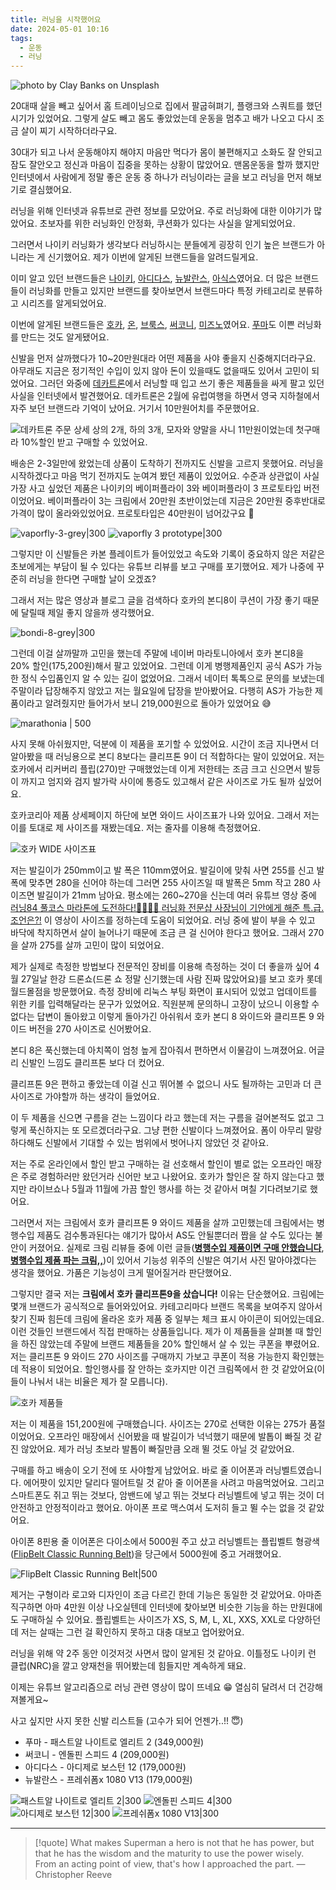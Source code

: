 ```yaml
---
title: 러닝을 시작했어요
date: 2024-05-01 10:16
tags:
  - 운동
  - 러닝
---
```


![photo by Clay Banks on Unsplash](https://images.unsplash.com/photo-1712925975246-7b1b8df829e2?crop=entropy&cs=srgb&fm=jpg&ixid=M3wzNjM5Nzd8MHwxfHJhbmRvbXx8fHx8fHx8fDE3MTQ1MjYxNzd8&ixlib=rb-4.0.3&q=85&w=768&h=432)

20대때 살을 빼고 싶어서 홈 트레이닝으로 집에서 팔굽혀펴기, 플랭크와 스쿼트를 했던 시기가 있었어요. 그렇게 살도 빼고 몸도 좋았었는데 운동을 멈추고 배가 나오고 다시 조금 살이 찌기 시작하더라구요.

30대가 되고 나서 운동해야지 해야지 마음만 먹다가 몸이 불편해지고 소화도 잘 안되고 잠도 잘안오고 정신과 마음이 집중을 못하는 상황이 많았어요. 맨몸운동을 할까 했지만 인터넷에서 사람에게 정말 좋은 운동 중 하나가 러닝이라는 글을 보고 러닝을 먼저 해보기로 결심했어요.

러닝을 위해 인터넷과 유튜브로 관련 정보를 모았어요. 주로 러닝화에 대한 이야기가 많았어요. 초보자를 위한 러닝화인 안정화, 쿠션화가 있다는 사실을 알게되었어요.

그러면서 나이키 러닝화가 생각보다 러닝하시는 분들에게 굉장히 인기 높은 브랜드가 아니라는 게 신기했어요. 제가 이번에 알게된 브랜드들을 알려드릴게요.

이미 알고 있던 브랜드들은 [나이키](https://www.nike.com/kr/), [아디다스](https://www.adidas.co.kr/), [뉴발란스](https://www.nbkorea.com/index.action), [아식스](https://asics.co.kr/)였어요. 더 많은 브랜드들이 러닝화를 만들고 있지만 브랜드를 찾아보면서 브랜드마다 특정 카테고리로 분류하고 시리즈를 알게되었어요.

이번에 알게된 브랜드들은 [호카](https://brand.naver.com/hoka), [온](https://www.on.com/en-kr/), [브룩스](https://brooksrunning.co.kr/), [써코니](https://saucony-korea.com/), [미즈노](https://kor.mizuno.com/)였어요. [푸마](https://kr.puma.com/kr/ko/home)도 이쁜 러닝화를 만드는 것도 알게됐어요.

신발을 먼저 살까했다가 10~20만원대라 어떤 제품을 사야 좋을지 신중해지더라구요. 아무래도 지금은 정기적인 수입이 있지 않아 돈이 있을때도 없을때도 있어서 고민이 되었어요. 그러던 와중에 [데카트론](https://www.decathlon.co.kr/kr_ko/)에서 러닝할 때 입고 쓰기 좋은 제품들을 싸게 팔고 있던 사실을 인터넷에서 발견했어요. 데카트론은 2월에 유럽여행을 하면서 영국 지하철에서 자주 보던 브랜드라 기억이 났어요. 거기서 10만원어치를 주문했어요.

![데카트론 주문 상세](assets/decathlon-order-detail.png)
상의 2개, 하의 3개, 모자와 양말을 사니 11만원이었는데 첫구매라 10%할인 받고 구매할 수 있었어요.

배송은 2-3일만에 왔었는데 상품이 도착하기 전까지도 신발을 고르지 못했어요. 러닝을 시작하겠다고 마음 먹기 전까지도 눈여겨 봤던 제품이 있었어요. 수준과 상관없이 사실 가장 사고 싶었던 제품은 나이키의 베이퍼플라이 3와 베이퍼플라이 3 프로토타입 버전이었어요. 베이퍼플라이 3는 크림에서 20만원 초반이었는데 지금은 20만원 중후반대로 가격이 많이 올라와있었어요. 프로토타입은 40만원이 넘어갔구요 🥲

![vaporfly-3-grey|300](https://images.stockx.com/360/Nike-ZoomX-Vaporfly-3-White-Particle-Grey/Images/Nike-ZoomX-Vaporfly-3-White-Particle-Grey/Lv2/img01.jpg?fm=avif&auto=compress&w=576&dpr=2&updated_at=1696001105&h=384&q=60) ![vaporfly 3 prototype|300](https://images.stockx.com/360/Nike-ZoomX-Vaporfly-Next-3-Prototype/Images/Nike-ZoomX-Vaporfly-Next-3-Prototype/Lv2/img01.jpg?fm=avif&auto=compress&w=576&dpr=2&updated_at=1681157911&h=384&q=60)

그렇지만 이 신발들은 카본 플레이트가 들어있었고 속도와 기록이 중요하지 않은 저같은 초보에게는 부담이 될 수 있다는 유튜브 리뷰를 보고 구매를 포기했어요. 제가 나중에 꾸준히 러닝을 한다면 구매할 날이 오겠죠?

그래서 저는 많은 영상과 블로그 글을 검색하다 호카의 본디8이 쿠션이 가장 좋기 때문에 달릴때 제일 좋지 않을까 생각했어요.

![bondi-8-grey|300](assets/bondi-8-grey.webp)

그런데 이걸 살까말까 고민을 했는데 주말에 네이버 마라토니아에서 호카 본디8을 20% 할인(175,200원)해서 팔고 있었어요. 그런데 이게 병행제품인지 공식 AS가 가능한 정식 수입품인지 알 수 있는 길이 없었어요. 그래서 네이터 톡톡으로 문의를 보냈는데 주말이라 답장해주지 않았고 저는 월요일에 답장을 받아봤어요. 다행히 AS가 가능한 제품이라고 알려줬지만 들어가서 보니 219,000원으로 돌아가 있었어요 😅 

![marathonia | 500](assets/marathonia.jpeg)

사지 못해 아쉬웠지만, 덕분에 이 제품을 포기할 수 있었어요. 시간이 조금 지나면서 더 알아봤을 때 러닝용으로 본디 8보다는 클리프톤 9이 더 적합하다는 말이 있었어요. 저는 호카에서 리커버리 플립(270)만 구매했었는데 이게 저한테는 조금 크고 신으면서 발등이 까지고 엄지와 검지 발가락 사이에 통증도 있고해서 같은 사이즈로 가도 될까 싶었어요.

호카코리아 제품 상세페이지 하단에 보면 와이드 사이즈표가 나와 있어요. 그래서 저는 이를 토대로 제 사이즈를 재봤는데요. 저는 줄자를 이용해 측정했어요.

![호카 WIDE 사이즈표](assets/hoka-wide-size-table.png)

저는 발길이가 250mm이고 발 폭은 110mm였어요. 발길이에 맞춰 사면 255를 신고 발 폭에 맞추면 280을 신어야 하는데 그러면 255 사이즈일 때 발폭은 5mm 작고 280 사이즈면 발길이가 21mm 남아요. 평소에는 260~270을 신는데 여러 유튜브 영상 중에 [러닝84 풀코스 마라톤에 도전하다!🏃‍♂️🏃‍♂️ 러닝화 전문샵 사장님이 기안에게 해준 특.급.조언은?!](https://youtu.be/6uj1GSVNtLk?si=BkuqfYCDsf67AjNa) 이 영상이 사이즈를 정하는데 도움이 되었어요. 러닝 중에 발이 부을 수 있고 바닥에 착지하면서 살이 늘어나기 때문에 조금 큰 걸 신어야 한다고 했어요. 그래서 270을 살까 275를 살까 고민이 많이 되었어요.

제가 실제로 측정한 방법보다 전문적인 장비를 이용해 측정하는 것이 더 좋을까 싶어 4월 27일날 한강 드론쇼(드론 쇼 정말 신기했는데 사람 진짜 많았어요)를 보고 호카 롯데월드몰점을 방문했어요. 측정 장비에 리눅스 부팅 화면이 표시되어 있었고 업데이트를 위한 키를 입력해달라는 문구가 있었어요. 직원분께 문의하니 고장이 났으니 이용할 수 없다는 답변이 돌아왔고 이렇게 돌아가긴 아쉬워서 호카 본디 8 와이드와 클리프톤 9 와이드 버전을 270 사이즈로 신어봤어요.

본디 8은 푹신했는데 아치쪽이 엄청 높게 잡아줘서 편하면서 이물감이 느껴졌어요. 어글리 신발인 느낌도 클리프톤 보다 더 컸어요.

클리프톤 9은 편하고 좋았는데 이걸 신고 뛰어볼 수 없으니 사도 될까하는 고민과 더 큰 사이즈로 가야할까 하는 생각이 들었어요.

이 두 제품을 신으면 구름을 걷는 느낌이다 라고 했는데 저는 구름을 걸어본적도 없고 그렇게 푹신하지는 또 모르겠더라구요. 그냥 편한 신발이다 느껴졌어요. 폼이 아무리 말랑하다해도 신발에서 기대할 수 있는 범위에서 벗어나지 않았던 것 같아요.

저는 주로 온라인에서 할인 받고 구매하는 걸 선호해서 할인이 별로 없는 오프라인 매장은 주로 경험하러만 왔던거라 신어만 보고 나왔어요. 호카가 할인은 잘 하지 않는다고 했지만 라이브쇼나 5월과 11월에 가끔 할인 행사를 하는 것 같아서 며칠 기다려보기로 했어요.

그러면서 저는 크림에서 호카 클리프톤 9 와이드 제품을 살까 고민했는데 크림에서는 병행수입 제품도 검수통과된다는 얘기가 많아서 AS도 안될뿐더러 짭을 살 수도 있다는 불안이 커졌어요. 실제로 크림 리뷰들 중에 이런 글들(**[병행수입 제품이면 구매 안했습니다](https://kream.co.kr/social/posts/1120350)**, **[병행수입 제품 파는 크림,,](https://kream.co.kr/social/posts/1001987)**)이 있어서 기능성 위주의 신발은 여기서 사진 말아야겠다는 생각을 했어요. 가품은 기능성이 크게 떨어질거라 판단했어요.

그렇지만 결국 저는 **크림에서 호카 클리프톤9을 샀습니다!** 이유는 단순했어요. 크림에는 몇개 브랜드가 공식적으로 들어와있어요. 카테고리마다 브랜드 목록을 보여주지 않아서 찾기 진짜 힘든데 크림에 올라온 호카 제품 중 일부는 체크 표시 아이콘이 되어있는데요. 이런 것들인 브랜드에서 직접 판매하는 상품들입니다. 제가 이 제품들을 살펴볼 때 할인을 하진 않았는데 주말에 브랜드 제품들을 20% 할인해서 살 수 있는 쿠폰을 뿌렸어요. 저는 클리프톤 9 와이드 270 사이즈를 구매까지 가보고 쿠폰이 적용 가능한지 확인했는데 적용이 되었어요. 할인행사를 잘 안하는 호카지만 이건 크림쪽에서 한 것 같았어요(이들이 나눠서 내는 비율은 제가 잘 모릅니다).

![호카 제품들](assets/hoka-shoes-in-kream.png)

저는 이 제품을 151,200원에 구매했습니다. 사이즈는 270로 선택한 이유는 275가 품절이었어요. 오프라인 매장에서 신어봤을 때 발길이가 넉넉했기 때문에 발톱이 빠질 것 같진 않았어요. 제가 러닝 초보라 발톱이 빠질만큼 오래 뛸 것도 아닐 것 같았어요.

구매를 하고 배송이 오기 전에 또 사야할게 남았어요. 바로 줄 이어폰과 러닝벨트였습니다. 에어팟이 있지만 달리다 떨어트릴 것 같아 줄 이어폰을 사려고 마음먹었어요. 그리고 스마트폰도 쥐고 뛰는 것보다, 암밴드에 넣고 뛰는 것보다 러닝벨트에 넣고 뛰는 것이 더 안전하고 안정적이라고 했어요. 아이폰 프로 맥스여서 도저히 들고 뛸 수는 없을 것 같았어요.

 아이폰 8핀용 줄 이어폰은 다이소에서 5000원 주고 샀고 러닝벨트는 플립벨트 형광색([FlipBelt Classic Running Belt](https://flipbelt.com/products/flipbelt-classic-running-belt?variant=32442864861384))을 당근에서 5000원에 중고 거래했어요.

![FlipBelt Classic Running Belt|500](https://flipbelt.com/cdn/shop/files/Classic-Master--Square_ecd672f8-a06b-455c-9db9-f0b49ebbe0d8.jpg?v=1710193474&width=1426)

제거는 구형이라 로고와 디자인이 조금 다르긴 한데 기능은 동일한 것 같았어요. 아마존 직구하면 아마 4만원 이상 나오실텐데 인터넷에 찾아보면 비슷한 기능을 하는 만원대에도 구매하실 수 있어요. 플립벨트는 사이즈가 XS, S, M, L, XL, XXS, XXL로 다양하던데 저는 살때는 그런 걸 확인하지 못하고 대충 대보고 업어왔어요.

러닝을 위해 약 2주 동안 이것저것 사면서 많이 알게된 것 같아요. 이틀정도 나이키 런 클럽(NRC)을 깔고 양재천을 뛰어봤는데 힘들지만 계속하게 돼요.

이제는 유튜브 알고리즘으로 러닝 관련 영상이 많이 뜨네요 😁 열심히 달려서 더 건강해져볼게요~

사고 싶지만 사지 못한 신발 리스트들 (고수가 되어 언젠가..!! 😇)
- 푸마 - 패스트알 나이트로 엘리트 2 (349,000원)
- 써코니 - 엔돌핀 스피드 4 (209,000원)
- 아디다스 - 아디제로 보스턴 12 (179,000원)
- 뉴발란스 - 프레쉬폼x 1080 V13 (179,000원)

![패스트알 나이트로 엘리트 2|300](https://images.puma.com/image/upload/f_auto,q_auto,b_rgb:fafafa,w_2000,h_2000/global/309828/03/sv01/fnd/KOR/fmt/png/%ED%8C%A8%EC%8A%A4%ED%8A%B8%EC%95%8C-%EB%82%98%EC%9D%B4%ED%8A%B8%EB%A1%9C-%EC%97%98%EB%A6%AC%ED%8A%B8-2br-/FAST-R-NITRO%E2%84%A2Elite-2) ![엔돌핀 스피드 4|300](https://image.a-rt.com/art/product/2024/02/96904_1708315902321.jpg?shrink=580:580) ![아디제로 보스턴 12|300](https://assets.adidas.com/images/w_600,f_auto,q_auto/806154087f95476383507a58193f0d37_9366/12_White_IG3328_HM1.jpg) ![프레쉬폼x 1080 V13|300](https://image.nbkorea.com/NBRB_Product/20240304/NB20240304160117971001.jpg)

---

> [!quote] What makes Superman a hero is not that he has power, but that he has the wisdom and the maturity to use the power wisely. From an acting point of view, that's how I approached the part.
> — Christopher Reeve